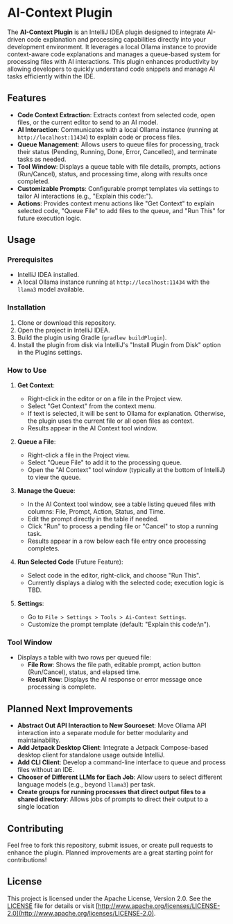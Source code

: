 # AI-Context Plugin

The **AI-Context Plugin** is an IntelliJ IDEA plugin designed to integrate AI-driven code explanation and processing capabilities directly into your development environment. It leverages a local Ollama instance to provide context-aware code explanations and manages a queue-based system for processing files with AI interactions. This plugin enhances productivity by allowing developers to quickly understand code snippets and manage AI tasks efficiently within the IDE.

## Features

- **Code Context Extraction**: Extracts context from selected code, open files, or the current editor to send to an AI model.
- **AI Interaction**: Communicates with a local Ollama instance (running at `http://localhost:11434`) to explain code or process files.
- **Queue Management**: Allows users to queue files for processing, track their status (Pending, Running, Done, Error, Cancelled), and terminate tasks as needed.
- **Tool Window**: Displays a queue table with file details, prompts, actions (Run/Cancel), status, and processing time, along with results once completed.
- **Customizable Prompts**: Configurable prompt templates via settings to tailor AI interactions (e.g., "Explain this code:").
- **Actions**: Provides context menu actions like "Get Context" to explain selected code, "Queue File" to add files to the queue, and "Run This" for future execution logic.

## Usage

### Prerequisites
- IntelliJ IDEA installed.
- A local Ollama instance running at `http://localhost:11434` with the `llama3` model available.

### Installation
1. Clone or download this repository.
2. Open the project in IntelliJ IDEA.
3. Build the plugin using Gradle (`gradlew buildPlugin`).
4. Install the plugin from disk via IntelliJ's "Install Plugin from Disk" option in the Plugins settings.

### How to Use
1. **Get Context**:
    - Right-click in the editor or on a file in the Project view.
    - Select "Get Context" from the context menu.
    - If text is selected, it will be sent to Ollama for explanation. Otherwise, the plugin uses the current file or all open files as context.
    - Results appear in the AI Context tool window.

2. **Queue a File**:
    - Right-click a file in the Project view.
    - Select "Queue File" to add it to the processing queue.
    - Open the "AI Context" tool window (typically at the bottom of IntelliJ) to view the queue.

3. **Manage the Queue**:
    - In the AI Context tool window, see a table listing queued files with columns: File, Prompt, Action, Status, and Time.
    - Edit the prompt directly in the table if needed.
    - Click "Run" to process a pending file or "Cancel" to stop a running task.
    - Results appear in a row below each file entry once processing completes.

4. **Run Selected Code** (Future Feature):
    - Select code in the editor, right-click, and choose "Run This".
    - Currently displays a dialog with the selected code; execution logic is TBD.

5. **Settings**:
    - Go to `File > Settings > Tools > Ai-Context Settings`.
    - Customize the prompt template (default: "Explain this code:\n").

### Tool Window
- Displays a table with two rows per queued file:
    - **File Row**: Shows the file path, editable prompt, action button (Run/Cancel), status, and elapsed time.
    - **Result Row**: Displays the AI response or error message once processing is complete.

## Planned Next Improvements

- **Abstract Out API Interaction to New Sourceset**: Move Ollama API interaction into a separate module for better modularity and maintainability.
- **Add Jetpack Desktop Client**: Integrate a Jetpack Compose-based desktop client for standalone usage outside IntelliJ.
- **Add CLI Client**: Develop a command-line interface to queue and process files without an IDE.
- **Chooser of Different LLMs for Each Job**: Allow users to select different language models (e.g., beyond `llama3`) per task.
- **Create groups for running processes that direct output files to a shared directory**: Allows jobs of prompts to direct their output to a single location

## Contributing
Feel free to fork this repository, submit issues, or create pull requests to enhance the plugin. Planned improvements are a great starting point for contributions!

## License
This project is licensed under the Apache License, Version 2.0. See the [LICENSE](LICENSE) file for details or visit [http://www.apache.org/licenses/LICENSE-2.0](http://www.apache.org/licenses/LICENSE-2.0).